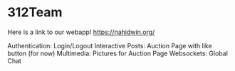 # 312Team

Here is a link to our webapp!
https://nahidwin.org/

Authentication: Login/Logout
Interactive Posts: Auction Page with like button (for now)
Multimedia: Pictures for Auction Page
Websockets: Global Chat

